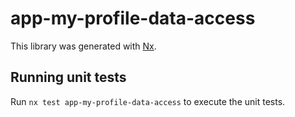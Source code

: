 # app-my-profile-data-access

This library was generated with [Nx](https://nx.dev).

## Running unit tests

Run `nx test app-my-profile-data-access` to execute the unit tests.
